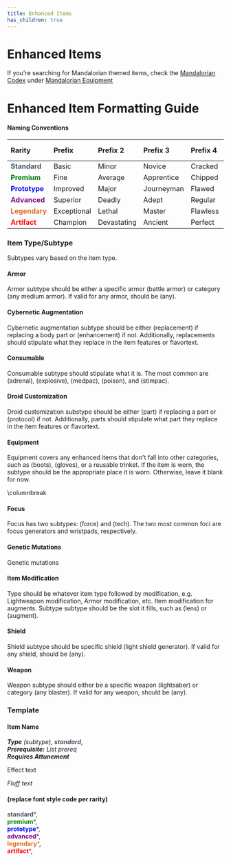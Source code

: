 ```yaml
---
title: Enhanced Items
has_children: true
---
```


# Enhanced Items

If you're searching for Mandalorian themed items, check the [Mandalorian Codex](<../Mandalorian Codex>) under [Mandalorian Equipment](<../Mandalorian Codex/Mandalorian Equipment>)

# Enhanced Item Formatting Guide

<div class='wide'>

#### Naming Conventions
|Rarity|Prefix|Prefix 2|Prefix 3|Prefix 4|Suffix|Reusable<br> DC|Consumable<br> DC|
|:--|:--|:--|:--|:--|--:|:--:|:--:|
|<font style="color:#4A5568">**Standard**</font>|Basic|Minor|Novice|Cracked|Mk I|13|13|
|<font style="color:#007900">**Premium**</font>|Fine|Average|Apprentice|Chipped|Mk II|14|15|
|<font style="color:#0000FD">**Prototype**</font>|Improved|Major|Journeyman|Flawed|Mk III|15|17|
|<font style="color:#800080">**Advanced**</font>|Superior|Deadly|Adept|Regular|Mk IV|16|19|
|<font style="color:#DD6B20">**Legendary**</font>|Exceptional|Lethal|Master|Flawless|Mk V|17|21|
|<font style="color:#FF0000">**Artifact**</font>|Champion|Devastating|Ancient|Perfect|Mk VI|18|23|

</div>

### Item Type/Subtype
Subtypes vary based on the item type.

#### Armor
Armor subtype should be either a specific armor (battle armor) or category (any medium armor). If valid for any armor, should be (any).

#### Cybernetic Augmentation
Cybernetic augmentation subtype should be either (replacement) if replacing a body part or (enhancement) if not. Additionally, replacements should stipulate what they replace in the item features or flavortext.

#### Consumable
Consumable subtype should stipulate what it is. The most common are (adrenal), (explosive), (medpac), (poison), and (stimpac).

#### Droid Customization
Droid customization substype should be either (part) if replacing a part or (protocol) if not. Additionally, parts should stipulate what part they replace in the item features or flavortext.

#### Equipment
Equipment covers any enhanced items that don't fall into other categories, such as (boots), (gloves), or a reusable trinket. If the item is worn, the subtype should be the appropriate place it is worn. Otherwise, leave it blank for now.

\columnbreak

#### Focus
Focus has two subtypes: (force) and (tech). The two most common foci are focus generators and wristpads, respectively.

#### Genetic Mutations
Genetic mutations

#### Item Modification
Type should be whatever item type followed by modification, e.g. Lightweapon modification, Armor modification, etc. Item modification for augments. Subtype subtype should be the slot it fills, such as (lens) or (augment).

#### Shield
Shield subtype should be specific shield (light shield generator). If valid for any shield, should be (any).

#### Weapon
Weapon subtype should either be a specific weapon (lightsaber) or category (any blaster). If valid for any weapon, should be (any).

### Template

#### Item Name
***Type** (subtype), <font style="color:#4a5568">**standard***</font>,<br>
_**Prerequisite:** List prereq_</font><br>
***Requires Attunement***<br>

Effect text

*Fluff text*

#### (replace font style code per rarity)

<font style="color:#4a5568">**standard***</font>,<br>
<font style="color:green">**premium***</font>,<br>
<font style="color:blue">**prototype***</font>,<br>
<font style="color:purple">**advanced***</font>,<br>
<font style="color:#dd6b20">**legendary***</font>,<br>
<font style="color:red">**artifact***</font>,<br>